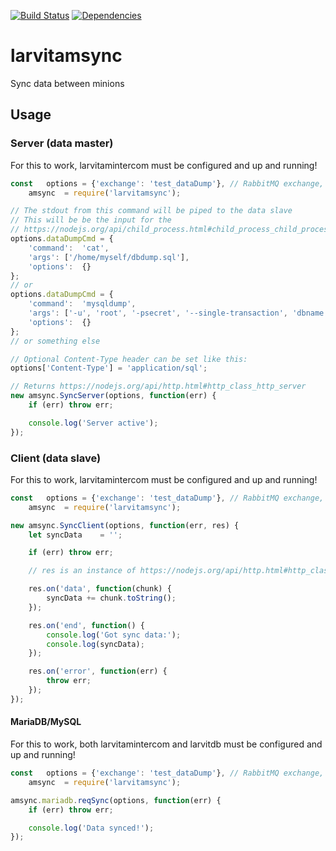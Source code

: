 [![Build Status](https://travis-ci.org/larvit/larvitamsync.svg?branch=master)](https://travis-ci.org/larvit/larvitamsync) [![Dependencies](https://david-dm.org/larvit/larvitamsync.svg)](https://david-dm.org/larvit/larvitamsync.svg)

# larvitamsync

Sync data between minions

## Usage

### Server (data master)

For this to work, larvitamintercom must be configured and up and running!

```javascript
const	options	= {'exchange': 'test_dataDump'}, // RabbitMQ exchange, must be unique on the queue
	amsync	= require('larvitamsync');

// The stdout from this command will be piped to the data slave
// This will be be the input for the
// https://nodejs.org/api/child_process.html#child_process_child_process_spawn_command_args_options
options.dataDumpCmd = {
	'command':	'cat',
	'args':	['/home/myself/dbdump.sql'],
	'options':	{}
};
// or
options.dataDumpCmd = {
	'command':	'mysqldump',
	'args':	['-u', 'root', '-psecret', '--single-transaction', 'dbname', 'table1', ,'table2'],
	'options':	{}
};
// or something else

// Optional Content-Type header can be set like this:
options['Content-Type'] = 'application/sql';

// Returns https://nodejs.org/api/http.html#http_class_http_server
new amsync.SyncServer(options, function(err) {
	if (err) throw err;

	console.log('Server active');
});
```

### Client (data slave)

For this to work, larvitamintercom must be configured and up and running!

```javascript
const	options	= {'exchange': 'test_dataDump'}, // RabbitMQ exchange, must be unique on the queue
	amsync	= require('larvitamsync');

new amsync.SyncClient(options, function(err, res) {
	let	syncData	= '';

	if (err) throw err;

	// res is an instance of https://nodejs.org/api/http.html#http_class_http_incomingmessage

	res.on('data', function(chunk) {
		syncData += chunk.toString();
	});

	res.on('end', function() {
		console.log('Got sync data:');
		console.log(syncData);
	});

	res.on('error', function(err) {
		throw err;
	});
});
```

#### MariaDB/MySQL

For this to work, both larvitamintercom and larvitdb must be configured and up and running!

```javascript
const	options	= {'exchange': 'test_dataDump'}, // RabbitMQ exchange, must be unique on the queue
	amsync	= require('larvitamsync');

amsync.mariadb.reqSync(options, function(err) {
	if (err) throw err;

	console.log('Data synced!');
});
```
